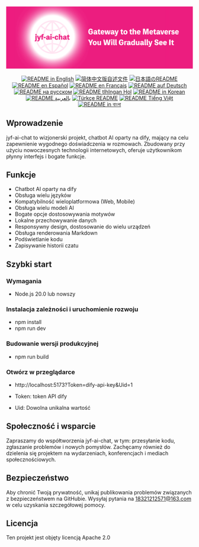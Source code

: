 ![cover-v5-optimized](../src/assets/imgs/jyf-ai-chat.png)

<div align="center">
  <a href="./README.md"><img alt="README in English" src="https://img.shields.io/badge/English-d9d9d9"></a>
  <a href="./readmes/README_CN.md"><img alt="简体中文版自述文件" src="https://img.shields.io/badge/简体中文-d9d9d9"></a>
  <a href="./readmes/README_JA.md"><img alt="日本語のREADME" src="https://img.shields.io/badge/日本語-d9d9d9"></a>
  <a href="./readmes/README_ES.md"><img alt="README en Español" src="https://img.shields.io/badge/Español-d9d9d9"></a>
  <a href="./readmes/README_FR.md"><img alt="README en Français" src="https://img.shields.io/badge/Français-d9d9d9"></a>
  <a href="./readmes/README_DE.md"><img alt="README auf Deutsch" src="https://img.shields.io/badge/Deutsch-d9d9d9"></a>
  <a href="./readmes/README_RU.md"><img alt="README на русском" src="https://img.shields.io/badge/Русский-d9d9d9"></a>
  <a href="./readmes/README_KL.md"><img alt="README tlhIngan Hol" src="https://img.shields.io/badge/Klingon-d9d9d9"></a>
  <a href="./readmes/README_KR.md"><img alt="README in Korean" src="https://img.shields.io/badge/한국어-d9d9d9"></a>
  <a href="./readmes/README_AR.md"><img alt="README بالعربية" src="https://img.shields.io/badge/العربية-d9d9d9"></a>
  <a href="./readmes/README_TR.md"><img alt="Türkçe README" src="https://img.shields.io/badge/Türkçe-d9d9d9"></a>
  <a href="./readmes/README_VI.md"><img alt="README Tiếng Việt" src="https://img.shields.io/badge/Ti%E1%BA%BFng%20Vi%E1%BB%87t-d9d9d9"></a>
  <a href="./readmes/README_BN.md"><img alt="README in বাংলা" src="https://img.shields.io/badge/বাংলা-d9d9d9"></a>
</div>

## Wprowadzenie
jyf-ai-chat to wizjonerski projekt, chatbot AI oparty na dify, mający na celu zapewnienie wygodnego doświadczenia w rozmowach. Zbudowany przy użyciu nowoczesnych technologii internetowych, oferuje użytkownikom płynny interfejs i bogate funkcje.

## Funkcje
- Chatbot AI oparty na dify
- Obsługa wielu języków
- Kompatybilność wieloplatformowa (Web, Mobile)
- Obsługa wielu modeli AI
- Bogate opcje dostosowywania motywów
- Lokalne przechowywanie danych
- Responsywny design, dostosowanie do wielu urządzeń
- Obsługa renderowania Markdown
- Podświetlanie kodu
- Zapisywanie historii czatu

## Szybki start

### Wymagania
- Node.js 20.0 lub nowszy

### Instalacja zależności i uruchomienie rozwoju
- npm install
- npm run dev

### Budowanie wersji produkcyjnej
- npm run build

### Otwórz w przeglądarce
- http://localhost:5173?Token=dify-api-key&Uid=1

- Token: token API dify
- Uid: Dowolna unikalna wartość

## Społeczność i wsparcie
Zapraszamy do współtworzenia jyf-ai-chat, w tym: przesyłanie kodu, zgłaszanie problemów i nowych pomysłów. Zachęcamy również do dzielenia się projektem na wydarzeniach, konferencjach i mediach społecznościowych.

## Bezpieczeństwo
Aby chronić Twoją prywatność, unikaj publikowania problemów związanych z bezpieczeństwem na GitHubie. Wysyłaj pytania na 18321212571@163.com w celu uzyskania szczegółowej pomocy.

## Licencja
Ten projekt jest objęty licencją Apache 2.0